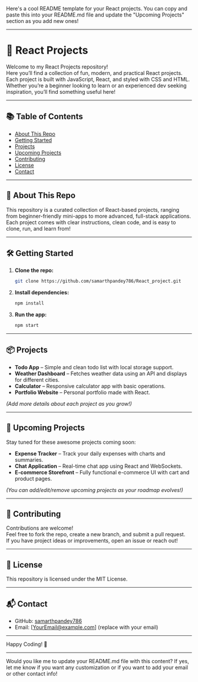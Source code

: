 Here's a cool README template for your React projects. You can copy and paste this into your README.md file and update the "Upcoming Projects" section as you add new ones!

---

# 🚀 React Projects

Welcome to my React Projects repository!  
Here you’ll find a collection of fun, modern, and practical React projects. Each project is built with JavaScript, React, and styled with CSS and HTML. Whether you’re a beginner looking to learn or an experienced dev seeking inspiration, you’ll find something useful here!

---

## 📚 Table of Contents

- [About This Repo](#about-this-repo)
- [Getting Started](#getting-started)
- [Projects](#projects)
- [Upcoming Projects](#upcoming-projects)
- [Contributing](#contributing)
- [License](#license)
- [Contact](#contact)

---

## 📝 About This Repo

This repository is a curated collection of React-based projects, ranging from beginner-friendly mini-apps to more advanced, full-stack applications.  
Each project comes with clear instructions, clean code, and is easy to clone, run, and learn from!

---

## 🛠️ Getting Started

1. **Clone the repo:**
   ```bash
   git clone https://github.com/samarthpandey786/React_project.git
   ```
2. **Install dependencies:**
   ```bash
   npm install
   ```
3. **Run the app:**
   ```bash
   npm start
   ```

---

## 📦 Projects

<!-- List your current projects here, for example: -->
- **Todo App** – Simple and clean todo list with local storage support.
- **Weather Dashboard** – Fetches weather data using an API and displays for different cities.
- **Calculator** – Responsive calculator app with basic operations.
- **Portfolio Website** – Personal portfolio made with React.

*(Add more details about each project as you grow!)*

---

## 🌟 Upcoming Projects

Stay tuned for these awesome projects coming soon:

- **Expense Tracker** – Track your daily expenses with charts and summaries.
- **Chat Application** – Real-time chat app using React and WebSockets.
- **E-commerce Storefront** – Fully functional e-commerce UI with cart and product pages.

*(You can add/edit/remove upcoming projects as your roadmap evolves!)*

---

## 🤝 Contributing

Contributions are welcome!  
Feel free to fork the repo, create a new branch, and submit a pull request.  
If you have project ideas or improvements, open an issue or reach out!

---

## 📝 License

This repository is licensed under the MIT License.

---

## 📬 Contact

- GitHub: [samarthpandey786](https://github.com/samarthpandey786)
- Email: [YourEmail@example.com] (replace with your email)

---

Happy Coding! 🚀

---

Would you like me to update your README.md file with this content? If yes, let me know if you want any customization or if you want to add your email or other contact info!


